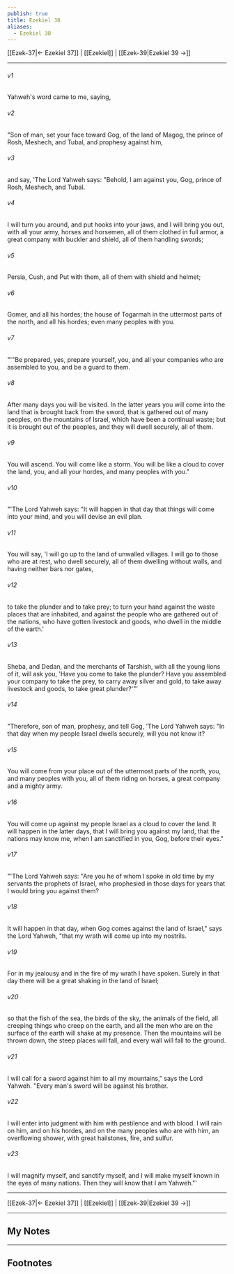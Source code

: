 ```yaml
---
publish: true
title: Ezekiel 38
aliases:
  - Ezekiel 38
---
```


[[Ezek-37|← Ezekiel 37]] | [[Ezekiel]] | [[Ezek-39|Ezekiel 39 →]]
***



###### v1 
Yahweh's word came to me, saying, 

###### v2 
"Son of man, set your face toward Gog, of the land of Magog, the prince of Rosh, Meshech, and Tubal, and prophesy against him, 

###### v3 
and say, 'The Lord Yahweh says: "Behold, I am against you, Gog, prince of Rosh, Meshech, and Tubal. 

###### v4 
I will turn you around, and put hooks into your jaws, and I will bring you out, with all your army, horses and horsemen, all of them clothed in full armor, a great company with buckler and shield, all of them handling swords; 

###### v5 
Persia, Cush, and Put with them, all of them with shield and helmet; 

###### v6 
Gomer, and all his hordes; the house of Togarmah in the uttermost parts of the north, and all his hordes; even many peoples with you. 

###### v7 
"'"Be prepared, yes, prepare yourself, you, and all your companies who are assembled to you, and be a guard to them. 

###### v8 
After many days you will be visited. In the latter years you will come into the land that is brought back from the sword, that is gathered out of many peoples, on the mountains of Israel, which have been a continual waste; but it is brought out of the peoples, and they will dwell securely, all of them. 

###### v9 
You will ascend. You will come like a storm. You will be like a cloud to cover the land, you, and all your hordes, and many peoples with you." 

###### v10 
"'The Lord Yahweh says: "It will happen in that day that things will come into your mind, and you will devise an evil plan. 

###### v11 
You will say, 'I will go up to the land of unwalled villages. I will go to those who are at rest, who dwell securely, all of them dwelling without walls, and having neither bars nor gates, 

###### v12 
to take the plunder and to take prey; to turn your hand against the waste places that are inhabited, and against the people who are gathered out of the nations, who have gotten livestock and goods, who dwell in the middle of the earth.' 

###### v13 
Sheba, and Dedan, and the merchants of Tarshish, with all the young lions of it, will ask you, 'Have you come to take the plunder? Have you assembled your company to take the prey, to carry away silver and gold, to take away livestock and goods, to take great plunder?'"' 

###### v14 
"Therefore, son of man, prophesy, and tell Gog, 'The Lord Yahweh says: "In that day when my people Israel dwells securely, will you not know it? 

###### v15 
You will come from your place out of the uttermost parts of the north, you, and many peoples with you, all of them riding on horses, a great company and a mighty army. 

###### v16 
You will come up against my people Israel as a cloud to cover the land. It will happen in the latter days, that I will bring you against my land, that the nations may know me, when I am sanctified in you, Gog, before their eyes." 

###### v17 
"'The Lord Yahweh says: "Are you he of whom I spoke in old time by my servants the prophets of Israel, who prophesied in those days for years that I would bring you against them? 

###### v18 
It will happen in that day, when Gog comes against the land of Israel," says the Lord Yahweh, "that my wrath will come up into my nostrils. 

###### v19 
For in my jealousy and in the fire of my wrath I have spoken. Surely in that day there will be a great shaking in the land of Israel; 

###### v20 
so that the fish of the sea, the birds of the sky, the animals of the field, all creeping things who creep on the earth, and all the men who are on the surface of the earth will shake at my presence. Then the mountains will be thrown down, the steep places will fall, and every wall will fall to the ground. 

###### v21 
I will call for a sword against him to all my mountains," says the Lord Yahweh. "Every man's sword will be against his brother. 

###### v22 
I will enter into judgment with him with pestilence and with blood. I will rain on him, and on his hordes, and on the many peoples who are with him, an overflowing shower, with great hailstones, fire, and sulfur. 

###### v23 
I will magnify myself, and sanctify myself, and I will make myself known in the eyes of many nations. Then they will know that I am Yahweh."'

***
[[Ezek-37|← Ezekiel 37]] | [[Ezekiel]] | [[Ezek-39|Ezekiel 39 →]]

---
## My Notes

---
## Footnotes